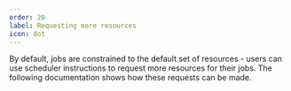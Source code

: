 ```yaml
---
order: 20
label: Requesting more resources
icon: dot
---
```

By default, jobs are constrained to the default set of resources - users can use scheduler instructions to request more resources for their jobs. The following documentation shows how these requests can be made.